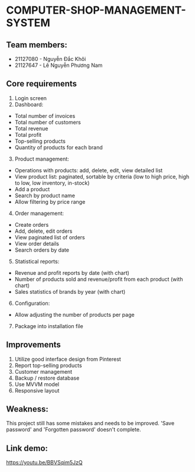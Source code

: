 # COMPUTER-SHOP-MANAGEMENT-SYSTEM

## Team members:
- 21127080 - Nguyễn Đắc Khôi
- 21127647 - Lê Nguyễn Phương Nam

## Core requirements
1. Login screen
2. Dashboard:
- Total number of invoices
- Total number of customers
- Total revenue
- Total profit
- Top-selling products
- Quantity of products for each brand
3. Product management:
- Operations with products: add, delete, edit, view detailed list
- View product list: paginated, sortable by criteria (low to high price, high to low, low inventory, in-stock)
- Add a product
- Search by product name
- Allow filtering by price range
4. Order management:
- Create orders
- Add, delete, edit orders
- View paginated list of orders
- View order details
- Search orders by date
5. Statistical reports:
- Revenue and profit reports by date (with chart)
- Number of products sold and revenue/profit from each product (with chart)
- Sales statistics of brands by year (with chart)
6. Configuration:
- Allow adjusting the number of products per page
7. Package into installation file

## Improvements
1. Utilize good interface design from Pinterest
2. Report top-selling products
3. Customer management
4. Backup / restore database
5. Use MVVM model
6. Responsive layout

## Weakness:
This project still has some mistakes and needs to be improved. 'Save password' and 'Forgotten password' doesn't complete.


## Link demo:
https://youtu.be/BBVSqim5JzQ
